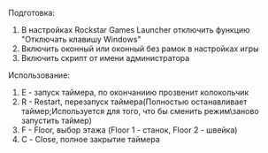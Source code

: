 Подготовка:
1. В настройках Rockstar Games Launcher отключить функцию "Отключать клавишу Windows"
2. Включить оконный или оконный без рамок в настройках игры
3. Включить скрипт от имени администратора

Использование:
1. E - запуск таймера, по окончаниию прозвенит колокольчик
2. R - Restart, перезапуск таймера(Полностью останавливает таймер;Используется для того, что бы сменить режим\заново запустить таймер)
3. F - Floor, выбор этажа (Floor 1 - станок, Floor 2 - швейка)
4. С - Close, полное закрытие таймера
